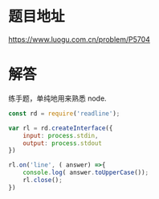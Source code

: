 # 题目地址
https://www.luogu.com.cn/problem/P5704

# 解答
练手题，单纯地用来熟悉 node.

```javascript
const rd = require('readline');

var rl = rd.createInterface({
    input: process.stdin,
    output: process.stdout
})

rl.on('line', ( answer) =>{
    console.log( answer.toUpperCase());
    rl.close();
})
```
